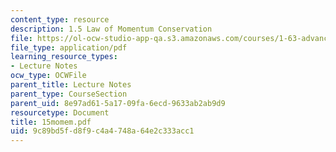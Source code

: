 ```yaml
---
content_type: resource
description: 1.5 Law of Momentum Conservation
file: https://ol-ocw-studio-app-qa.s3.amazonaws.com/courses/1-63-advanced-fluid-dynamics-of-the-environment-fall-2002/9c89bd5fd8f9c4a4748a64e2c333acc1_15momem.pdf
file_type: application/pdf
learning_resource_types:
- Lecture Notes
ocw_type: OCWFile
parent_title: Lecture Notes
parent_type: CourseSection
parent_uid: 8e97ad61-5a17-09fa-6ecd-9633ab2ab9d9
resourcetype: Document
title: 15momem.pdf
uid: 9c89bd5f-d8f9-c4a4-748a-64e2c333acc1
---
```

